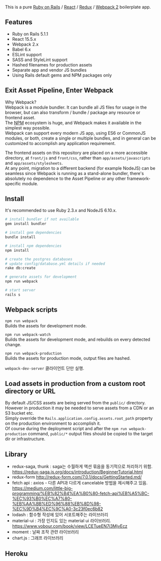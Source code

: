 
This is a pure [Ruby on Rails](http://rubyonrails.org/) / [React](https://facebook.github.io/react/) / [Redux](https://github.com/reactjs/redux) / [Webpack 2](https://webpack.github.io/) boilerplate app.

## Features

- Ruby on Rails 5.1.1
- React 15.5.x
- Webpack 2.x
- Babel 6.x
- ESLint support
- SASS and StyleLint support
- Hashed filenames for production assets
- Separate app and vendor JS bundles
- Using Rails default gems and NPM packages only

## Exit Asset Pipeline, Enter Webpack

Why Webpack?  
Webpack is a module bundler. It can bundle all JS files for usage in the browser, but can also transform / bundle / package any resource or frontend asset.  
The [NPM](https://www.npmjs.com/) ecosystem is huge, and Webpack makes it available in the simplest way possible.  
Webpack can support every modern JS app, using ES6 or CommonJS modules, or both, create a single or multiple bundles, and in general can be customized to accomplish any application requirement. 

The frontend assets on this repository are placed on a more accessible directory, at `front/js` and `front/css`, rather than `app/assets/javascripts` and `app/assets/stylesheets`.  
At any point, migration to a different backend (for example NodeJS) can be seamless since Webpack is running as a stand-alone bundler, there's absolutely no dependence to the Asset Pipeline or any other framework-specific module.  

## Install

It's recommended to use Ruby 2.3.x and NodeJS 6.10.x.

```sh
# install bundler if not available
gem install bundler

# install gem dependencies
bundle install

# install npm dependencies
npm install

# create the postgres databases
# update config/database.yml details if needed
rake db:create

# generate assets for development
npm run webpack

# start server
rails s
```

## Webpack scripts

`npm run webpack`  
Builds the assets for development mode.

`npm run webpack-watch`  
Builds the assets for development mode, and rebuilds on every detected change.

`npm run webpack-production`  
Builds the assets for production mode, output files are hashed.

`webpack-dev-server`
클라이언트 단만 실행.

## Load assets in production from a custom root directory or URL

By default JS/CSS assets are being served from the `public/` directory. 
However in production it may be needed to serve assets from a CDN or an S3 bucket etc.  
Simply override the `Rails.application.config.assets.root_path` property on the production environment to accomplish it.  
Of course during the deployment script and after the `npm run webpack-production` command, `public/*` output files should be copied to the target dir or infrastructure.

## Library
- redux-saga, thunk : saga는 수월하게 액션 묶음을 동기적으로 처리하기 위함. 
https://redux-saga.js.org/docs/introduction/BeginnerTutorial.html
- redux-form 
http://redux-form.com/7.0.1/docs/GettingStarted.md/
- fetch api : axios - 다른 API과 다르게 cancelable 방법을 제시해주고 있음. 
https://medium.com/little-big-programming/%EB%82%B4%EA%B0%80-fetch-api%EB%A5%BC-%EC%93%B0%EC%A7%80-%EB%AA%BB%ED%96%88%EB%8D%98-%EC%9D%B4%EC%9C%A0-3c23f0ec6b82
- lodash : 함수형 작성에 있어 서포트해주는 라이브러리
- material-ui : 가장 인지도 있는 material ui 라이브러리.
https://www.vobour.com/book/view/LCETueEN7i3MjvEcz
- moment : 날짜 조작 관련 라이브러리
- chart.js : 그래프 라이브러리

## Heroku
